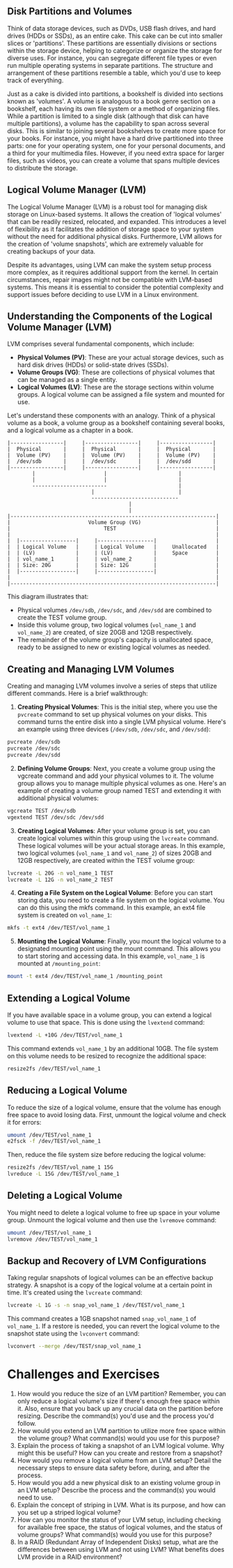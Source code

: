 ## Disk Partitions and Volumes

Think of data storage devices, such as DVDs, USB flash drives, and hard drives (HDDs or SSDs), as an entire cake. This cake can be cut into smaller slices or 'partitions'. These partitions are essentially divisions or sections within the storage device, helping to categorize or organize the storage for diverse uses. For instance, you can segregate different file types or even run multiple operating systems in separate partitions. The structure and arrangement of these partitions resemble a table, which you'd use to keep track of everything.

Just as a cake is divided into partitions, a bookshelf is divided into sections known as 'volumes'. A volume is analogous to a book genre section on a bookshelf, each having its own file system or a method of organizing files. While a partition is limited to a single disk (although that disk can have multiple partitions), a volume has the capability to span across several disks. This is similar to joining several bookshelves to create more space for your books. For instance, you might have a hard drive partitioned into three parts: one for your operating system, one for your personal documents, and a third for your multimedia files. However, if you need extra space for larger files, such as videos, you can create a volume that spans multiple devices to distribute the storage.

## Logical Volume Manager (LVM)

The Logical Volume Manager (LVM) is a robust tool for managing disk storage on Linux-based systems. It allows the creation of 'logical volumes' that can be readily resized, relocated, and expanded. This introduces a level of flexibility as it facilitates the addition of storage space to your system without the need for additional physical disks. Furthermore, LVM allows for the creation of 'volume snapshots', which are extremely valuable for creating backups of your data.

Despite its advantages, using LVM can make the system setup process more complex, as it requires additional support from the kernel. In certain circumstances, repair images might not be compatible with LVM-based systems. This means it is essential to consider the potential complexity and support issues before deciding to use LVM in a Linux environment.

## Understanding the Components of the Logical Volume Manager (LVM)

LVM comprises several fundamental components, which include:

* **Physical Volumes (PV)**: These are your actual storage devices, such as hard disk drives (HDDs) or solid-state drives (SSDs).
* **Volume Groups (VG)**: These are collections of physical volumes that can be managed as a single entity.
* **Logical Volumes (LV)**: These are the storage sections within volume groups. A logical volume can be assigned a file system and mounted for use.

Let's understand these components with an analogy. Think of a physical volume as a book, a volume group as a bookshelf containing several books, and a logical volume as a chapter in a book.

```
|-----------------|     |-----------------|     |-----------------|
|  Physical       |     |  Physical       |     |  Physical       |
|  Volume (PV)    |     |  Volume (PV)    |     |  Volume (PV)    |
|  /dev/sdb       |     |  /dev/sdc       |     |  /dev/sdd       |
|-----------------|     |-----------------|     |-----------------|
        |                      |                       |
        |                      |                       |
        ------------------------                       |
                           |                           |
                           ----------------------------
                                       |
                                       |
|------------------------------------------------------------------|
|                         Volume Group (VG)                        |
|                              TEST                                |
|                                                                  |
|  |------------------|     |------------------|                   |
|  | Logical Volume   |     | Logical Volume   |     Unallocated   |
|  | (LV)             |     | (LV)             |     Space         |
|  | vol_name_1       |     | vol_name_2       |                   |
|  | Size: 20G        |     | Size: 12G        |                   |
|  |------------------|     |------------------|                   |
|                                                                  |
|------------------------------------------------------------------|
```

This diagram illustrates that:

- Physical volumes `/dev/sdb`, `/dev/sdc`, and `/dev/sdd` are combined to create the TEST volume group.
- Inside this volume group, two logical volumes (`vol_name_1` and `vol_name_2`) are created, of size 20GB and 12GB respectively.
- The remainder of the volume group's capacity is unallocated space, ready to be assigned to new or existing logical volumes as needed.

## Creating and Managing LVM Volumes

Creating and managing LVM volumes involve a series of steps that utilize different commands. Here is a brief walkthrough:

1. **Creating Physical Volumes**: This is the initial step, where you use the `pvcreate` command to set up physical volumes on your disks. This command turns the entire disk into a single LVM physical volume. Here's an example using three devices (`/dev/sdb`, `/dev/sdc`, and `/dev/sdd`):

```bash
pvcreate /dev/sdb
pvcreate /dev/sdc
pvcreate /dev/sdd
```

2. **Defining Volume Groups**: Next, you create a volume group using the vgcreate command and add your physical volumes to it. The volume group allows you to manage multiple physical volumes as one. Here's an example of creating a volume group named TEST and extending it with additional physical volumes:

```bash
vgcreate TEST /dev/sdb
vgextend TEST /dev/sdc /dev/sdd
```

3. **Creating Logical Volumes**: After your volume group is set, you can create logical volumes within this group using the `lvcreate` command. These logical volumes will be your actual storage areas. In this example, two logical volumes (`vol_name_1` and `vol_name_2`) of sizes 20GB and 12GB respectively, are created within the TEST volume group:

```bash
lvcreate -L 20G -n vol_name_1 TEST
lvcreate -L 12G -n vol_name_2 TEST
```

4. **Creating a File System on the Logical Volume**: Before you can start storing data, you need to create a file system on the logical volume. You can do this using the mkfs command. In this example, an ext4 file system is created on `vol_name_1`:

```bash
mkfs -t ext4 /dev/TEST/vol_name_1
```

5. **Mounting the Logical Volume**: Finally, you mount the logical volume to a designated mounting point using the mount command. This allows you to start storing and accessing data. In this example, `vol_name_1` is mounted at `/mounting_point`:

```bash
mount -t ext4 /dev/TEST/vol_name_1 /mounting_point
```

## Extending a Logical Volume

If you have available space in a volume group, you can extend a logical volume to use that space. This is done using the `lvextend` command:

```bash
lvextend -L +10G /dev/TEST/vol_name_1
```

This command extends `vol_name_1` by an additional 10GB. The file system on this volume needs to be resized to recognize the additional space:

```bash
resize2fs /dev/TEST/vol_name_1
```

## Reducing a Logical Volume

To reduce the size of a logical volume, ensure that the volume has enough free space to avoid losing data. First, unmount the logical volume and check it for errors:

```bash
umount /dev/TEST/vol_name_1
e2fsck -f /dev/TEST/vol_name_1
```

Then, reduce the file system size before reducing the logical volume:

```bash
resize2fs /dev/TEST/vol_name_1 15G
lvreduce -L 15G /dev/TEST/vol_name_1
```

## Deleting a Logical Volume

You might need to delete a logical volume to free up space in your volume group. Unmount the logical volume and then use the `lvremove` command:

```bash
umount /dev/TEST/vol_name_1
lvremove /dev/TEST/vol_name_1
```

## Backup and Recovery of LVM Configurations

Taking regular snapshots of logical volumes can be an effective backup strategy. A snapshot is a copy of the logical volume at a certain point in time. It's created using the `lvcreate` command:

```bash
lvcreate -L 1G -s -n snap_vol_name_1 /dev/TEST/vol_name_1
```

This command creates a 1GB snapshot named `snap_vol_name_1` of `vol_name_1`. If a restore is needed, you can revert the logical volume to the snapshot state using the `lvconvert` command:

```bash
lvconvert --merge /dev/TEST/snap_vol_name_1
```

# Challenges and Exercises

1. How would you reduce the size of an LVM partition? Remember, you can only reduce a logical volume's size if there's enough free space within it. Also, ensure that you back up any crucial data on the partition before resizing. Describe the command(s) you'd use and the process you'd follow.
2. How would you extend an LVM partition to utilize more free space within the volume group? What command(s) would you use for this purpose?
3. Explain the process of taking a snapshot of an LVM logical volume. Why might this be useful? How can you create and restore from a snapshot?
4. How would you remove a logical volume from an LVM setup? Detail the necessary steps to ensure data safety before, during, and after the process.
5. How would you add a new physical disk to an existing volume group in an LVM setup? Describe the process and the command(s) you would need to use.
6. Explain the concept of striping in LVM. What is its purpose, and how can you set up a striped logical volume?
7. How can you monitor the status of your LVM setup, including checking for available free space, the status of logical volumes, and the status of volume groups? What command(s) would you use for this purpose?
8. In a RAID (Redundant Array of Independent Disks) setup, what are the differences between using LVM and not using LVM? What benefits does LVM provide in a RAID environment?

